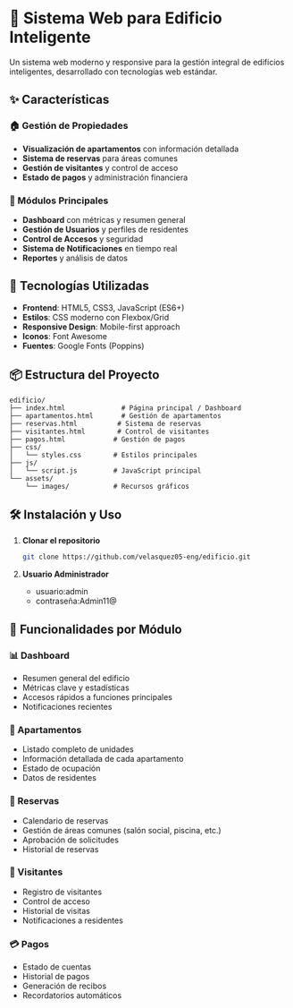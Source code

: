 # 🏢 Sistema Web para Edificio Inteligente

Un sistema web moderno y responsive para la gestión integral de edificios inteligentes, desarrollado con tecnologías web estándar.

## ✨ Características

### 🏠 Gestión de Propiedades
- **Visualización de apartamentos** con información detallada
- **Sistema de reservas** para áreas comunes
- **Gestión de visitantes** y control de acceso
- **Estado de pagos** y administración financiera

### 🔐 Módulos Principales
- **Dashboard** con métricas y resumen general
- **Gestión de Usuarios** y perfiles de residentes
- **Control de Accesos** y seguridad
- **Sistema de Notificaciones** en tiempo real
- **Reportes** y análisis de datos

## 🚀 Tecnologías Utilizadas

- **Frontend**: HTML5, CSS3, JavaScript (ES6+)
- **Estilos**: CSS moderno con Flexbox/Grid
- **Responsive Design**: Mobile-first approach
- **Iconos**: Font Awesome
- **Fuentes**: Google Fonts (Poppins)

## 📦 Estructura del Proyecto

```
edificio/
├── index.html              # Página principal / Dashboard
├── apartamentos.html       # Gestión de apartamentos
├── reservas.html          # Sistema de reservas
├── visitantes.html        # Control de visitantes
├── pagos.html            # Gestión de pagos
├── css/
│   └── styles.css        # Estilos principales
├── js/
│   └── script.js         # JavaScript principal
└── assets/
    └── images/           # Recursos gráficos
```

## 🛠️ Instalación y Uso

1. **Clonar el repositorio**
   ```bash
   git clone https://github.com/velasquez05-eng/edificio.git
   ```

2. **Usuario Administrador**
   - usuario:admin
   - contraseña:Admin11@

## 🎯 Funcionalidades por Módulo

### 📊 Dashboard
- Resumen general del edificio
- Métricas clave y estadísticas
- Accesos rápidos a funciones principales
- Notificaciones recientes

### 🏢 Apartamentos
- Listado completo de unidades
- Información detallada de cada apartamento
- Estado de ocupación
- Datos de residentes

### 📅 Reservas
- Calendario de reservas
- Gestión de áreas comunes (salón social, piscina, etc.)
- Aprobación de solicitudes
- Historial de reservas

### 👥 Visitantes
- Registro de visitantes
- Control de acceso
- Historial de visitas
- Notificaciones a residentes

### 💳 Pagos
- Estado de cuentas
- Historial de pagos
- Generación de recibos
- Recordatorios automáticos

